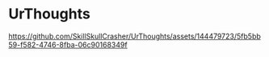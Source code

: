 # UrThoughts

https://github.com/SkillSkullCrasher/UrThoughts/assets/144479723/5fb5bb59-f582-4746-8fba-06c90168349f




